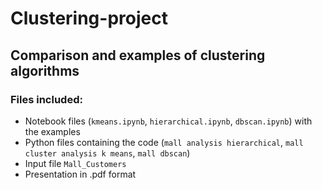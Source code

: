 # Clustering-project
## Comparison and examples of clustering algorithms

### Files included:
- Notebook files (`kmeans.ipynb`, `hierarchical.ipynb`, `dbscan.ipynb`) with the examples
- Python files containing the code (`mall analysis hierarchical`, `mall cluster analysis k means`, `mall dbscan`)
- Input file `Mall_Customers`
- Presentation in .pdf format
